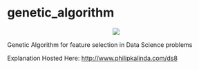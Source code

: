 # genetic_algorithm

<div align="center">
  <a href="http://www.philipkalinda.com"><img src="http://www.philipkalinda.com/uploads/8/6/5/4/86541022/untitled-1.png"><br></a>
</div>

Genetic Algorithm for feature selection in Data Science problems

Explanation Hosted Here: http://www.philipkalinda.com/ds8
